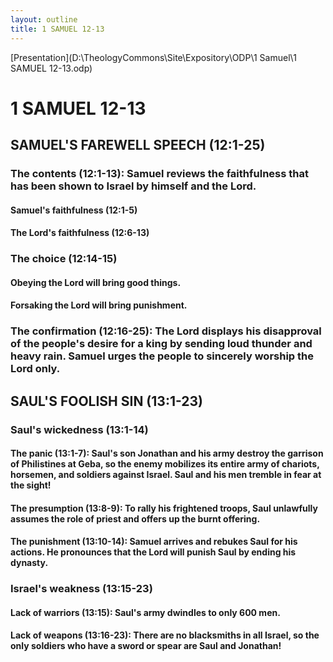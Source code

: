 ```yaml
---
layout: outline
title: 1 SAMUEL 12-13
---
```

[Presentation](D:\TheologyCommons\Site\Expository\ODP\1 Samuel\1 SAMUEL 12-13.odp)
# 1 SAMUEL 12-13 
## SAMUEL\'S FAREWELL SPEECH (12:1-25) 
###  The contents (12:1-13): Samuel reviews the faithfulness that has been shown to Israel by himself and the Lord. 
####  Samuel\'s faithfulness (12:1-5) 
####  The Lord\'s faithfulness (12:6-13) 
###  The choice (12:14-15) 
####  Obeying the Lord will bring good things. 
####  Forsaking the Lord will bring punishment. 
###  The confirmation (12:16-25): The Lord displays his disapproval of the people\'s desire for a king by sending loud thunder and heavy rain. Samuel urges the people to sincerely worship the Lord only. 
## SAUL\'S FOOLISH SIN (13:1-23) 
###  Saul\'s wickedness (13:1-14) 
####  The panic (13:1-7): Saul\'s son Jonathan and his army destroy the garrison of Philistines at Geba, so the enemy mobilizes its entire army of chariots, horsemen, and soldiers against Israel. Saul and his men tremble in fear at the sight! 
####  The presumption (13:8-9): To rally his frightened troops, Saul unlawfully assumes the role of priest and offers up the burnt offering. 
####  The punishment (13:10-14): Samuel arrives and rebukes Saul for his actions. He pronounces that the Lord will punish Saul by ending his dynasty. 
###  Israel\'s weakness (13:15-23) 
####  Lack of warriors (13:15): Saul\'s army dwindles to only 600 men. 
####  Lack of weapons (13:16-23): There are no blacksmiths in all Israel, so the only soldiers who have a sword or spear are Saul and Jonathan! 
